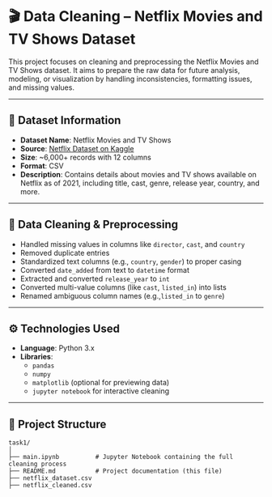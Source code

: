 # 🎬 Data Cleaning – Netflix Movies and TV Shows Dataset

This project focuses on cleaning and preprocessing the Netflix Movies and TV Shows dataset. It aims to prepare the raw data for future analysis, modeling, or visualization by handling inconsistencies, formatting issues, and missing values.

---

## 📁 Dataset Information

- **Dataset Name**: Netflix Movies and TV Shows
- **Source**: [Netflix Dataset on Kaggle](https://www.kaggle.com/datasets/shivamb/netflix-shows)  
- **Size**: ~6,000+ records with 12 columns
- **Format**: CSV
- **Description**: Contains details about movies and TV shows available on Netflix as of 2021, including title, cast, genre, release year, country, and more.

---

## 🧹 Data Cleaning & Preprocessing

- Handled missing values in columns like `director`, `cast`, and `country`
- Removed duplicate entries
- Standardized text columns (e.g., `country`, `gender`) to proper casing
- Converted `date_added` from text to `datetime` format
- Extracted and converted `release_year` to `int`
- Converted multi-value columns (like `cast`, `listed_in`) into lists
- Renamed ambiguous column names (e.g.,`listed_in` to `genre`)



---

## ⚙️ Technologies Used

- **Language**: Python 3.x
- **Libraries**: 
  - `pandas`
  - `numpy`
  - `matplotlib` (optional for previewing data)
  - `jupyter notebook` for interactive cleaning

---
## 📂 Project Structure

```text
task1/
│
├── main.ipynb          # Jupyter Notebook containing the full cleaning process
├── README.md           # Project documentation (this file)
├── netflix_dataset.csv
├── netflix_cleaned.csv
